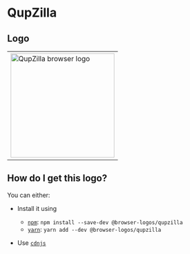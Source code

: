 # QupZilla

## Logo

<table>
    <tr height=250>
        <td>
            <a href="https://github.com/alrra/browser-logos/tree/00e491a392f258c72721f5ba35dbe43916b30832/src/archive/qupzilla">
                <img width=240 src="https://raw.githubusercontent.com/alrra/browser-logos/00e491a392f258c72721f5ba35dbe43916b30832/src/archive/qupzilla/qupzilla_256x256.png" alt="QupZilla browser logo">
            </a>
        </td>
    </tr>
</table>

## How do I get this logo?

You can either:

* Install it using

  * [`npm`][npm]: `npm install --save-dev @browser-logos/qupzilla`
  * [`yarn`][yarn]: `yarn add --dev @browser-logos/qupzilla`

* Use [`cdnjs`](https://cdnjs.com/libraries/browser-logos)

<!-- Link labels: -->

[cdnjs]: https://cdnjs.com/libraries/browser-logos
[npm]: https://www.npmjs.com/
[yarn]: https:.//yarnpkg.com/
